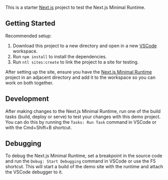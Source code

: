 This is a starter [Next.js](https://nextjs.org/) project to test the Next.js Minimal Runtime.

## Getting Started

Recommended setup:

1. Download this project to a new directory and open in a new [VSCode](https://code.visualstudio.com/) workspace.
2. Run `npm install` to install the dependencies.
3. Run `ntl sites:create` to link the project to a site for testing.

After setting up the site, ensure you have the [Next.js Minimal Runtime](https://github.com/netlify/next-minimal-runtime) project in an adjacent directory and add it to the workspace so you can work on both together.

## Development

After making changes to the Next.js Minimal Runtime, run one of the build tasks (build, deploy or serve) to test your changes with this demo project. You can do this by running the `Tasks: Run Task` command in VSCode or with the Cmd+Shift+B shortcut.

## Debugging

To debug the Next.js Minimal Runtime, set a breakpoint in the source code and run the `Debug: Start Debugging` command in VSCode or use the F5 shortcut. This will start a build of the demo site with the runtime and attach the VSCode debugger to it.

